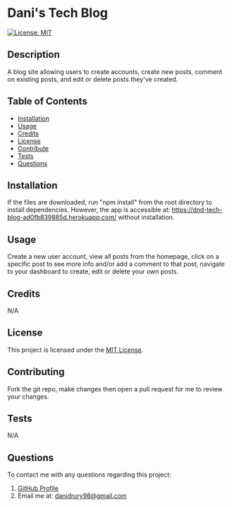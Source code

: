 # Dani's Tech Blog
[![License: MIT](https://img.shields.io/badge/License-MIT-yellow.svg)](https://opensource.org/licenses/MIT)

## Description
A blog site allowing users to create accounts, create new posts, comment on existing posts, and edit or delete posts they've created.

## Table of Contents
- [Installation](#installation)
- [Usage](#usage)
- [Credits](#credits)
- [License](#license)
- [Contribute](#contributing)
- [Tests](#tests)
- [Questions](#questions)

## Installation
If the files are downloaded, run "npm install" from the root directory to install dependencies. However, the app is accessible at:  https://dnd-tech-blog-ad0fb839885d.herokuapp.com/ without installation.

## Usage
Create a new user account, view all posts from the homepage, click on a specific post to see more info and/or add a comment to that post, navigate to your dashboard to create, edit or delete your own posts.

## Credits
N/A

## License
This project is licensed under the [MIT License](https://opensource.org/licenses/MIT).

## Contributing
Fork the git repo, make changes then open a pull request for me to review your changes.

## Tests
N/A

## Questions
To contact me with any questions regarding this project:
1. [GitHub Profile](https://github.com/DaniDrury)
2. Email me at: <danidrury98@gmail.com>